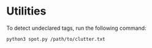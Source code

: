 # Utilities

To detect undeclared tags, run the following command:

```
python3 spot.py /path/to/clutter.txt
```
